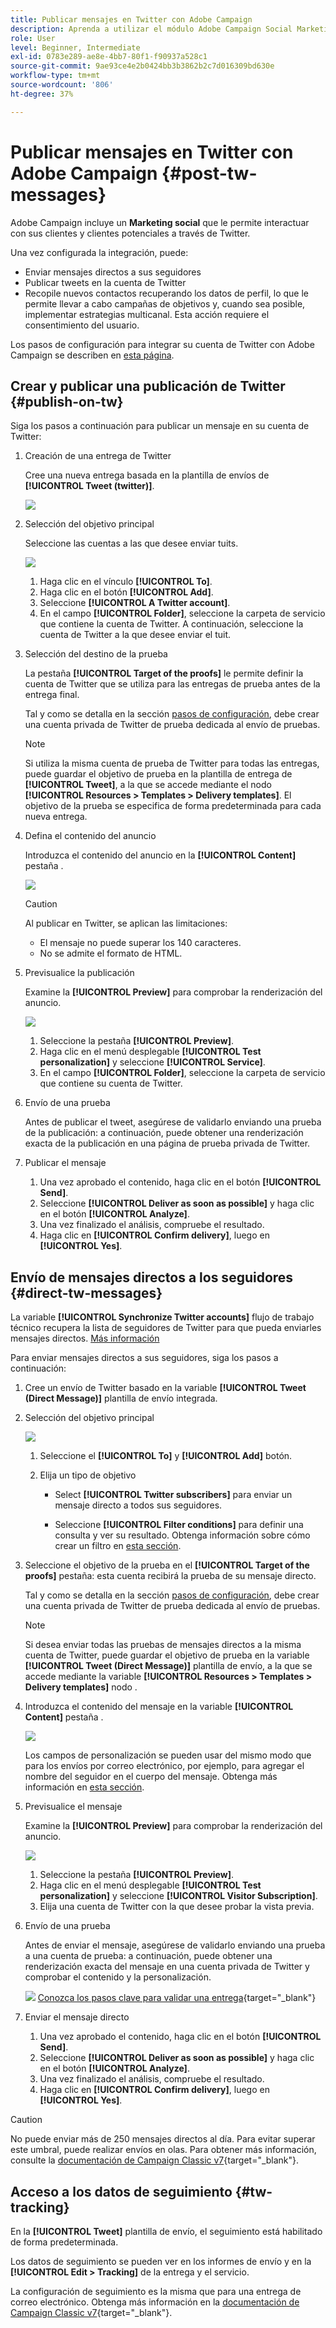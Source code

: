 ```yaml
---
title: Publicar mensajes en Twitter con Adobe Campaign
description: Aprenda a utilizar el módulo Adobe Campaign Social Marketing para publicar mensajes en Twitter y enviar mensajes directos a sus seguidores
role: User
level: Beginner, Intermediate
exl-id: 0783e289-ae8e-4bb7-80f1-f90937a528c1
source-git-commit: 9ae93ce4e2b0424bb3b3862b2c7d016309bd630e
workflow-type: tm+mt
source-wordcount: '806'
ht-degree: 37%

---
```



# Publicar mensajes en Twitter con Adobe Campaign {#post-tw-messages}

Adobe Campaign incluye un **Marketing social** que le permite interactuar con sus clientes y clientes potenciales a través de Twitter.

Una vez configurada la integración, puede:

* Enviar mensajes directos a sus seguidores
* Publicar tweets en la cuenta de Twitter
* Recopile nuevos contactos recuperando los datos de perfil, lo que le permite llevar a cabo campañas de objetivos y, cuando sea posible, implementar estrategias multicanal. Esta acción requiere el consentimiento del usuario.


Los pasos de configuración para integrar su cuenta de Twitter con Adobe Campaign se describen en [esta página](../connect/ac-tw.md).

## Crear y publicar una publicación de Twitter {#publish-on-tw}

Siga los pasos a continuación para publicar un mensaje en su cuenta de Twitter:

1. Creación de una entrega de Twitter

   Cree una nueva entrega basada en la plantilla de envíos de **[!UICONTROL Tweet (twitter)]**.

   ![](assets/tw-new-delivery.png)

1. Selección del objetivo principal

   Seleccione las cuentas a las que desee enviar tuits.

   ![](assets/tw-define-target.png)

   1. Haga clic en el vínculo **[!UICONTROL To]**.
   1. Haga clic en el botón **[!UICONTROL Add]**.
   1. Seleccione **[!UICONTROL A Twitter account]**.
   1. En el campo **[!UICONTROL Folder]**, seleccione la carpeta de servicio que contiene la cuenta de Twitter. A continuación, seleccione la cuenta de Twitter a la que desee enviar el tuit.

1. Selección del destino de la prueba

   La pestaña **[!UICONTROL Target of the proofs]** le permite definir la cuenta de Twitter que se utiliza para las entregas de prueba antes de la entrega final.

   Tal y como se detalla en la sección [pasos de configuración](../connect/ac-tw.md#tw-test-account), debe crear una cuenta privada de Twitter de prueba dedicada al envío de pruebas.

   >[!NOTE]
   >
   >Si utiliza la misma cuenta de prueba de Twitter para todas las entregas, puede guardar el objetivo de prueba en la plantilla de entrega de **[!UICONTROL Tweet]**, a la que se accede mediante el nodo **[!UICONTROL Resources > Templates > Delivery templates]**. El objetivo de la prueba se especifica de forma predeterminada para cada nueva entrega.

1. Defina el contenido del anuncio

   Introduzca el contenido del anuncio en la **[!UICONTROL Content]** pestaña .

   ![](assets/tw-delivery-content.png)

   >[!CAUTION]
   >
   >Al publicar en Twitter, se aplican las limitaciones:
   >
   >* El mensaje no puede superar los 140 caracteres.
   >* No se admite el formato de HTML.


1. Previsualice la publicación

   Examine la **[!UICONTROL Preview]** para comprobar la renderización del anuncio.

   ![](assets/tw-delivery-preview.png)

   1. Seleccione la pestaña **[!UICONTROL Preview]**.
   1. Haga clic en el menú desplegable **[!UICONTROL Test personalization]** y seleccione **[!UICONTROL Service]**.
   1. En el campo **[!UICONTROL Folder]**, seleccione la carpeta de servicio que contiene su cuenta de Twitter.

1. Envío de una prueba

   Antes de publicar el tweet, asegúrese de validarlo enviando una prueba de la publicación: a continuación, puede obtener una renderización exacta de la publicación en una página de prueba privada de Twitter.

1. Publicar el mensaje

   1. Una vez aprobado el contenido, haga clic en el botón **[!UICONTROL Send]**.
   1. Seleccione **[!UICONTROL Deliver as soon as possible]** y haga clic en el botón **[!UICONTROL Analyze]**.
   1. Una vez finalizado el análisis, compruebe el resultado.
   1. Haga clic en **[!UICONTROL Confirm delivery]**, luego en **[!UICONTROL Yes]**.

## Envío de mensajes directos a los seguidores {#direct-tw-messages}

La variable **[!UICONTROL Synchronize Twitter accounts]** flujo de trabajo técnico recupera la lista de seguidores de Twitter para que pueda enviarles mensajes directos. [Más información](../connect/ac-tw.md#synchro-tw-accounts)

Para enviar mensajes directos a sus seguidores, siga los pasos a continuación:

1. Cree un envío de Twitter basado en la variable **[!UICONTROL Tweet (Direct Message)]** plantilla de envío integrada.

1. Selección del objetivo principal

   ![](assets/tw-dm-define-target.png)

   1. Seleccione el **[!UICONTROL To]** y **[!UICONTROL Add]** botón.

   1. Elija un tipo de objetivo

      * Select **[!UICONTROL Twitter subscribers]** para enviar un mensaje directo a todos sus seguidores.

      * Seleccione **[!UICONTROL Filter conditions]** para definir una consulta y ver su resultado. Obtenga información sobre cómo crear un filtro en [esta sección](../audiences/create-filters.md#advanced-filters).

1. Seleccione el objetivo de la prueba en el **[!UICONTROL Target of the proofs]** pestaña: esta cuenta recibirá la prueba de su mensaje directo.

   Tal y como se detalla en la sección [pasos de configuración](../connect/ac-tw.md#tw-test-account), debe crear una cuenta privada de Twitter de prueba dedicada al envío de pruebas.


   >[!NOTE]
   >
   >Si desea enviar todas las pruebas de mensajes directos a la misma cuenta de Twitter, puede guardar el objetivo de prueba en la variable **[!UICONTROL Tweet (Direct Message)]** plantilla de envío, a la que se accede mediante la variable **[!UICONTROL Resources > Templates > Delivery templates]** nodo .

1. Introduzca el contenido del mensaje en la variable **[!UICONTROL Content]** pestaña .

   ![](assets/tw-dm-content.png)

   Los campos de personalización se pueden usar del mismo modo que para los envíos por correo electrónico, por ejemplo, para agregar el nombre del seguidor en el cuerpo del mensaje. Obtenga más información en [esta sección](../start/create-message.md#personalization).

1. Previsualice el mensaje

   Examine la **[!UICONTROL Preview]** para comprobar la renderización del anuncio.

   ![](assets/tw-dm-preview.png)

   1. Seleccione la pestaña **[!UICONTROL Preview]**.
   1. Haga clic en el menú desplegable **[!UICONTROL Test personalization]** y seleccione **[!UICONTROL Visitor Subscription]**.
   1. Elija una cuenta de Twitter con la que desee probar la vista previa.

1. Envío de una prueba

   Antes de enviar el mensaje, asegúrese de validarlo enviando una prueba a una cuenta de prueba: a continuación, puede obtener una renderización exacta del mensaje en una cuenta privada de Twitter y comprobar el contenido y la personalización.

   ![](../assets/do-not-localize/book.png) [Conozca los pasos clave para validar una entrega](https://experienceleague.adobe.com/docs/campaign-classic/using/sending-messages/key-steps-when-creating-a-delivery/steps-validating-the-delivery.html?lang=es){target="_blank"}

1. Enviar el mensaje directo

   1. Una vez aprobado el contenido, haga clic en el botón **[!UICONTROL Send]**.
   1. Seleccione **[!UICONTROL Deliver as soon as possible]** y haga clic en el botón **[!UICONTROL Analyze]**.
   1. Una vez finalizado el análisis, compruebe el resultado.
   1. Haga clic en **[!UICONTROL Confirm delivery]**, luego en **[!UICONTROL Yes]**.

>[!CAUTION]
>
>No puede enviar más de 250 mensajes directos al día. Para evitar superar este umbral, puede realizar envíos en olas. Para obtener más información, consulte la [documentación de Campaign Classic v7](https://experienceleague.adobe.com/docs/campaign-classic/using/sending-messages/key-steps-when-creating-a-delivery/steps-sending-the-delivery.html?lang=en#sending-using-multiple-waves){target="_blank"}.


## Acceso a los datos de seguimiento {#tw-tracking}

En la **[!UICONTROL Tweet]** plantilla de envío, el seguimiento está habilitado de forma predeterminada.

Los datos de seguimiento se pueden ver en los informes de envío y en la **[!UICONTROL Edit > Tracking]** de la entrega y el servicio.

La configuración de seguimiento es la misma que para una entrega de correo electrónico. Obtenga más información en la [documentación de Campaign Classic v7](https://experienceleague.adobe.com/docs/campaign-classic/using/sending-messages/monitoring-deliveries/about-delivery-monitoring.html?lang=es){target="_blank"}.

